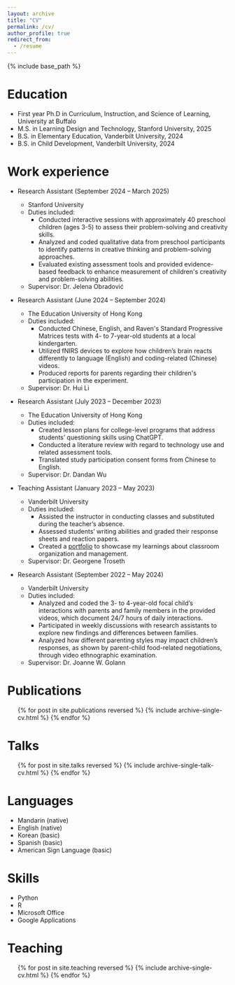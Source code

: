 ```yaml
---
layout: archive
title: "CV"
permalink: /cv/
author_profile: true
redirect_from:
  - /resume
---
```


{% include base_path %}

Education
======
* First year Ph.D in Curriculum, Instruction, and Science of Learning, University at Buffalo
* M.S. in Learning Design and Technology, Stanford University, 2025
* B.S. in Elementary Education, Vanderbilt University, 2024
* B.S. in Child Development, Vanderbilt University, 2024

Work experience
======
* Research Assistant (September 2024 – March 2025)
  * Stanford University
  * Duties included: 
    * Conducted interactive sessions with approximately 40 preschool children (ages 3-5) to assess their problem-solving and creativity skills.
    * Analyzed and coded qualitative data from preschool participants to identify patterns in creative thinking and problem-solving approaches.
    * Evaluated existing assessment tools and provided evidence-based feedback to enhance measurement of children's creativity and problem-solving abilities.
  * Supervisor: Dr. Jelena Obradović

* Research Assistant (June 2024 – September 2024)
  * The Education University of Hong Kong
  * Duties included: 
    * Conducted Chinese, English, and Raven's Standard Progressive Matrices tests with 4- to 7-year-old students at a local kindergarten.
    * Utilized fNIRS devices to explore how children’s brain reacts differently to language (English) and coding-related (Chinese) videos. 
    * Produced reports for parents regarding their children's participation in the experiment.
  * Supervisor: Dr. Hui Li

* Research Assistant (July 2023 – December 2023)
  * The Education University of Hong Kong
  * Duties included: 
    * Created lesson plans for college-level programs that address students’ questioning skills using ChatGPT.
    * Conducted a literature review with regard to technology use and related assessment tools. 
    * Translated study participation consent forms from Chinese to English.
  * Supervisor: Dr. Dandan Wu

* Teaching Assistant (January 2023 – May 2023)
  * Vanderbilt University
  * Duties included: 
    * Assisted the instructor in conducting classes and substituted during the teacher’s absence.
    * Assessed students’ writing abilities and graded their response sheets and reaction papers.
    * Created a [portfolio](https://drive.google.com/file/d/1B-pQhZU-HjGqh-KML01TkX-CRJCVgRho/view) to showcase my learnings about classroom organization and management.
  * Supervisor: Dr. Georgene Troseth

* Research Assistant (September 2022 – May 2024)
  * Vanderbilt University
  * Duties included: 
    * Analyzed and coded the 3- to 4-year-old focal child’s interactions with parents and family members in the provided videos, which document 24/7 hours of daily interactions. 
    * Participated in weekly discussions with research assistants to explore new findings and differences between families.  
    * Analyzed how different parenting styles may impact children’s responses, as shown by parent-child food-related negotiations, through video ethnographic examination. 
  * Supervisor: Dr. Joanne W. Golann

Publications
======
  <ul>{% for post in site.publications reversed %}
    {% include archive-single-cv.html %}
  {% endfor %}</ul>
  
Talks
======
  <ul>{% for post in site.talks reversed %}
    {% include archive-single-talk-cv.html  %}
  {% endfor %}</ul>
  
Languages
======
* Mandarin (native)
* English (native)
* Korean (basic)
* Spanish (basic)
* American Sign Language (basic)

Skills
======
* Python
* R
* Microsoft Office
* Google Applications

Teaching
======
  <ul>{% for post in site.teaching reversed %}
    {% include archive-single-cv.html %}
  {% endfor %}</ul>